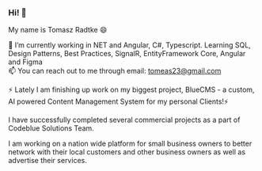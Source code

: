 ### Hi! 👋 <br>
My name is Tomasz Radtke 😄 <br>

🌱 I’m currently working in NET and Angular, C#, Typescript. Learning SQL, Design Patterns, 
 Best Practices, SignalR, EntityFramework Core, Angular and Figma <br>
📫 You can reach out to me through email: tomeas23@gmail.com

⚡ Lately I am finishing up work on my biggest project, BlueCMS - a custom, AI powered Content Management System for my personal Clients!⚡

I have successfully completed several commercial projects as a part of Codeblue Solutions Team.

I am working on a nation wide platform for small business owners to better network with their local customers and other business owners as well as advertise their services.
<!--
**RadtkeTomasz/RadtkeTomasz** is a ✨ _special_ ✨ repository because its `README.md` (this file) appears on your GitHub profile.

Here are some ideas to get you started:

- 🔭 I’m currently working on ...
- 
- 👯 I’m looking to collaborate on ...
- 🤔 I’m looking for help with ...
- 💬 Ask me about ...
-  ...
-  Pronouns: ...
- 
-->
